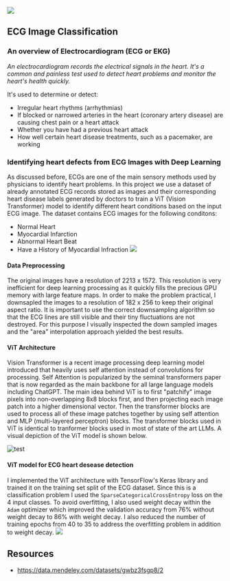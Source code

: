 ![](https://d2jx2rerrg6sh3.cloudfront.net/image-handler/ts/20220524125449/ri/1350/src/images/news/ImageForNews_714632_16533680880418469.jpg)

## ECG Image Classification
### An overview of Electrocardiogram (ECG or EKG) 
*An electrocardiogram records the electrical signals in the heart. It's a common and painless test used to detect heart problems and monitor the heart's health quickly.*

It's used  to determine or detect:
* Irregular heart rhythms (arrhythmias)
* If blocked or narrowed arteries in the heart (coronary artery disease) are causing chest pain or a heart attack
* Whether you have had a previous heart attack
* How well certain heart disease treatments, such as a pacemaker, are working
### Identifying heart defects from ECG Images with Deep Learning
As discussed before, ECGs are one of the main sensory methods used by physicians to identify heart problems. In this project we use a dataset of already annotated ECG records stored as images and their corresponding heart disease labels generated by doctors to train a ViT (Vision Transformer) model to identify different heart conditions based on the input ECG image. The dataset contains ECG images for the following conditons:

* Normal Heart
* Myocardial Infarction
* Abnormal Heart Beat
* Have a History of Myocardial Infraction
![](https://osmose-it.s3.amazonaws.com/K4zwYlFjRDmFLIrJ65Ge0Qq7T3uF2pEY/_.jpg)

#### Data Preprocessing
The original images have a resolution of 2213 x 1572. This resolution is very inefficient for deep learning processing as it quickly fills the precious GPU memory with large feature maps. In order to make the problem practical, I downsapled the images to a resolution of 182 x 256 to keep their original aspect ratio. It is important to use the correct downsampling algorithm so that the ECG lines are still visible and their tiny fluctuations are not destroyed. For this purpose I visually inspected the down sampled images and the "area" interpolation approach yielded the best results.

#### ViT Architecture
Vision Transformer is a recent image processing deep learning model introduced that heavily uses self attention instead of convolutions for processing. Self Attention is popularized by the seminal transformers paper that is now regarded as the main backbone for all large language models including ChatGPT. The main idea behind ViT is to first "patchify" image pixels into non-overlapping 8x8 blocks first, and then projecting each image patch into a higher dimensional vector. Then the transformer blocks are used to process all of these image patches together by using self attention and MLP (multi-layered perceptron) blocks. The transformer blocks used in ViT is identical to tranformer blocks used in most of state of the art LLMs. A visual depiction of the ViT model is shown below.

![test](http://blog.wangluyuan.cc/img/brief-vit/vit.png)

#### ViT model for ECG heart desease detection
I implemented the ViT architecture with TensorFlow's Keras library and trained it on the training set split of the ECG dataset. Since this is a classification problem I used the `SparseCategoricalCrossEntropy` loss on the 4 input classes. To avoid overfitting, I also used weight decay within the `Adam` optimizer which improved the validation accuracy from 76% without weight decay to 86% with weight decay. I also reduced the number of training epochs from 40 to 35 to address the overfitting problem in addition to weight decay.
![](https://github.com/MahsaBakhtiari/ECG_image_classification/assets/125718782/f826c533-cb5e-4b62-93d1-c9a06df1b465)

## Resources
* https://data.mendeley.com/datasets/gwbz3fsgp8/2

